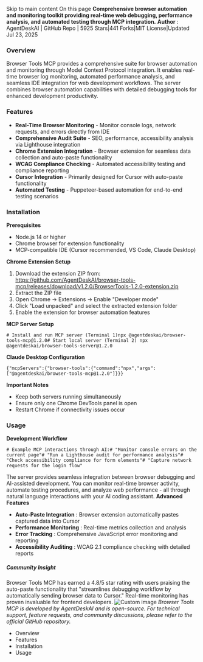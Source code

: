 Skip to main content
On this page
**Comprehensive browser automation and monitoring toolkit providing real-time web debugging, performance analysis, and automated testing through MCP integration.**
**Author** : AgentDeskAI | GitHub Repo | 5925 Stars|441 Forks|MIT License|Updated Jul 23, 2025
### Overview​
Browser Tools MCP provides a comprehensive suite for browser automation and monitoring through Model Context Protocol integration. It enables real-time browser log monitoring, automated performance analysis, and seamless IDE integration for web development workflows. The server combines browser automation capabilities with detailed debugging tools for enhanced development productivity.
### Features​
  * **Real-Time Browser Monitoring** - Monitor console logs, network requests, and errors directly from IDE
  * **Comprehensive Audit Suite** - SEO, performance, accessibility analysis via Lighthouse integration
  * **Chrome Extension Integration** - Browser extension for seamless data collection and auto-paste functionality
  * **WCAG Compliance Checking** - Automated accessibility testing and compliance reporting
  * **Cursor Integration** - Primarily designed for Cursor with auto-paste functionality
  * **Automated Testing** - Puppeteer-based automation for end-to-end testing scenarios


### Installation​
**Prerequisites**
  * Node.js 14 or higher
  * Chrome browser for extension functionality
  * MCP-compatible IDE (Cursor recommended, VS Code, Claude Desktop)


**Chrome Extension Setup**
  1. Download the extension ZIP from: https://github.com/AgentDeskAI/browser-tools-mcp/releases/download/v1.2.0/BrowserTools-1.2.0-extension.zip
  2. Extract the ZIP file
  3. Open Chrome → Extensions → Enable "Developer mode"
  4. Click "Load unpacked" and select the extracted extension folder
  5. Enable the extension for browser automation features


**MCP Server Setup**
```
# Install and run MCP server (Terminal 1)npx @agentdeskai/browser-tools-mcp@1.2.0# Start local server (Terminal 2) npx @agentdeskai/browser-tools-server@1.2.0
```

**Claude Desktop Configuration**
```
{"mcpServers":{"browser-tools":{"command":"npx","args":["@agentdeskai/browser-tools-mcp@1.2.0"]}}}
```

**Important Notes**
  * Keep both servers running simultaneously
  * Ensure only one Chrome DevTools panel is open
  * Restart Chrome if connectivity issues occur


### Usage​
**Development Workflow**
```
# Example MCP interactions through AI:# "Monitor console errors on the current page"# "Run a Lighthouse audit for performance analysis"# "Check accessibility compliance for form elements"# "Capture network requests for the login flow"
```

The server provides seamless integration between browser debugging and AI-assisted development. You can monitor real-time browser activity, automate testing procedures, and analyze web performance - all through natural language interactions with your AI coding assistant.
**Advanced Features**
  * **Auto-Paste Integration** : Browser extension automatically pastes captured data into Cursor
  * **Performance Monitoring** : Real-time metrics collection and analysis
  * **Error Tracking** : Comprehensive JavaScript error monitoring and reporting
  * **Accessibility Auditing** : WCAG 2.1 compliance checking with detailed reports


##### Community Insight
Browser Tools MCP has earned a 4.8/5 star rating with users praising the auto-paste functionality that "streamlines debugging workflow by automatically sending browser data to Cursor." Real-time monitoring has proven invaluable for frontend developers.
![Custom image](https://www.claudelog.com/img/discovery/022_excite.png)
_Browser Tools MCP is developed by AgentDeskAI and is open-source. For technical support, feature requests, and community discussions, please refer to the official GitHub repository._
  * Overview
  * Features
  * Installation
  * Usage


